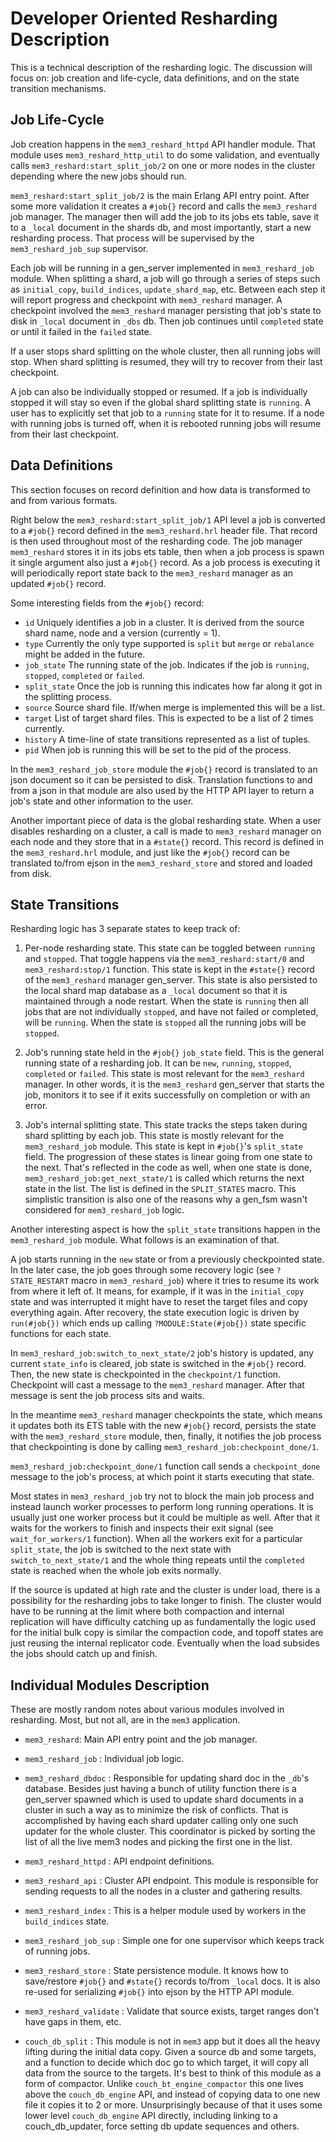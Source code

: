 Developer Oriented Resharding Description
=========================================

This is a technical description of the resharding logic. The discussion will focus on: job creation and life-cycle, data definitions, and on the state transition mechanisms.


Job Life-Cycle
--------------

Job creation happens in the `mem3_reshard_httpd` API handler module. That module uses `mem3_reshard_http_util` to do some validation, and eventually calls `mem3_reshard:start_split_job/2` on one or more nodes in the cluster depending where the new jobs should run.

`mem3_reshard:start_split_job/2` is the main Erlang API entry point.  After some more validation it creates a `#job{}` record and calls the `mem3_reshard` job manager. The manager then will add the job to its jobs ets table, save it to a `_local` document in the shards db, and most importantly, start a new resharding process. That process will be supervised by the `mem3_reshard_job_sup` supervisor.

Each job will be running in a gen_server implemented in `mem3_reshard_job` module. When splitting a shard, a job will go through a series of steps such as `initial_copy`, `build_indices`, `update_shard_map`, etc. Between each step it will report progress and checkpoint with `mem3_reshard` manager. A checkpoint involved the `mem3_reshard` manager persisting that job's state to disk in `_local` document in `_dbs` db. Then job continues until `completed` state or until it failed in the `failed` state.

If a user stops shard splitting on the whole cluster, then all running jobs will stop. When shard splitting is resumed, they will try to recover from their last checkpoint.

A job can also be individually stopped or resumed. If a job is individually stopped it will stay so even if the global shard splitting state is `running`. A user has to explicitly set that job to a `running` state for it to resume. If a node with running jobs is turned off, when it is rebooted running jobs will resume from their last checkpoint.


Data Definitions
----------------

This section focuses on record definition and how data is transformed to and from various formats.

Right below the `mem3_reshard:start_split_job/1` API level a job is converted to a `#job{}` record defined in the `mem3_reshard.hrl` header file. That record is then used throughout most of the resharding code. The job manager `mem3_reshard` stores it in its jobs ets table, then when a job process is spawn it single argument also just a `#job{}` record. As a job process is executing it will periodically report state back to the `mem3_reshard` manager as an updated `#job{}` record.

Some interesting fields from the `#job{}` record:

 - `id` Uniquely identifies a job in a cluster. It is derived from the source shard name, node and a version (currently = 1).
 - `type` Currently the only type supported is `split` but `merge` or `rebalance` might be added in the future.
 - `job_state` The running state of the job. Indicates if the job is `running`, `stopped`, `completed` or `failed`.
 - `split_state` Once the job is running this indicates how far along it got in the splitting process.
 - `source` Source shard file. If/when merge is implemented this will be a list.
 - `target` List of target shard files. This is expected to be a list of 2 times currently.
 - `history` A time-line of state transitions represented as a list of tuples.
 - `pid` When job is running this will be set to the pid of the process.


In the `mem3_reshard_job_store` module the `#job{}` record is translated to an json document so it can be persisted to disk. Translation functions to and from a json in that module are also used by the HTTP API layer to return a job's state and other information to the user.

Another important piece of data is the global resharding state. When a user disables resharding on a cluster, a call is made to `mem3_reshard` manager on each node and they store that in a `#state{}` record. This record is defined in the `mem3_reshard.hrl` module, and just like the `#job{}` record can be translated to/from ejson in the `mem3_reshard_store` and stored and loaded from disk.


State Transitions
-----------------

Resharding logic has 3 separate states to keep track of:

1. Per-node resharding state. This state can be toggled between `running` and `stopped`. That toggle happens via the `mem3_reshard:start/0` and `mem3_reshard:stop/1` function.  This state is kept in the `#state{}` record of the `mem3_reshard` manager gen_server. This state is also persisted to the local shard map database as a `_local` document so that it is maintained through a node restart. When the state is `running` then all jobs that are not individually `stopped`, and have not failed or completed, will be `running`. When the state is `stopped` all the running jobs will be `stopped`.

2. Job's running state held in the `#job{}` `job_state` field. This is the general running state of a resharding job. It can be `new`, `running`, `stopped`, `completed` or `failed`. This state is most relevant for the `mem3_reshard` manager. In other words, it is the `mem3_reshard` gen_server that starts the job, monitors it to see if it exits successfully on completion or with an error.

3. Job's internal splitting state. This state tracks the steps taken during shard splitting by each job. This state is mostly relevant for the `mem3_reshard_job` module. This state is kept in `#job{}`'s `split_state` field. The progression of these states is linear going from one state to the next. That's reflected in the code as well, when one state is done, `mem3_reshard_job:get_next_state/1` is called which returns the next state in the list. The list is defined in the `SPLIT_STATES` macro. This simplistic transition is also one of the reasons why a gen_fsm wasn't considered for `mem3_reshard_job` logic.

Another interesting aspect is how the `split_state` transitions happen in the `mem3_reshard_job` module. What follows is an examination of that.

A job starts running in the `new` state or from a previously checkpointed state. In the later case, the job goes through some recovery logic (see `?STATE_RESTART` macro in `mem3_reshard_job`) where it tries to resume its work from where it left of. It means, for example, if it was in the `initial_copy` state and was interrupted it might have to reset the target files and copy everything again. After recovery, the state execution logic is driven by `run(#job{})` which ends up calling `?MODULE:State(#job{})` state specific functions for each state.

In `mem3_reshard_job:switch_to_next_state/2` job's history is updated, any current `state_info` is cleared, job state is switched in the `#job{}` record. Then, the new state is checkpointed in the `checkpoint/1` function. Checkpoint will cast a message to the `mem3_reshard` manager. After that message is sent the job process sits and waits.

In the meantime `mem3_reshard` manager checkpoints the state, which means it updates both its ETS table with the new `#job{}` record, persists the state with the `mem3_reshard_store` module, then, finally, it notifies the job process that checkpointing is done by calling `mem3_reshard_job:checkpoint_done/1`.

`mem3_reshard_job:checkpoint_done/1` function call sends a `checkpoint_done` message to the job's process, at which point it starts executing that state.

Most states in `mem3_reshard_job` try not to block the main job process and instead launch worker processes to perform long running operations. It is usually just one worker process but it could be multiple as well. After that it waits for the workers to finish and inspects their exit signal (see `wait_for_workers/1` function). When all the workers exit for a particular `split_state`, the job is switched to the next state with `switch_to_next_state/1` and the whole thing repeats until the `completed` state is reached when the whole job exits normally.

If the source is updated at high rate and the cluster is under load, there is a possibility for the resharding jobs to take longer to finish. The cluster would have to be running at the limit where both compaction and internal replication will have difficulty catching up as fundamentally the logic used for the initial bulk copy is similar the compaction code, and topoff states are just reusing the internal replicator code. Eventually when the load subsides the jobs should catch up and finish.

Individual Modules Description
------------------------------

These are mostly random notes about various modules involved in resharding. Most, but not all, are in the `mem3` application.

* `mem3_reshard`: Main API entry point and the job manager.

* `mem3_reshard_job` : Individual job logic.

* `mem3_reshard_dbdoc` : Responsible for updating shard doc in the `_db`'s database. Besides just having a bunch of utility function there is a gen_server spawned which is used to update shard documents in a cluster in such a way as to minimize the risk of conflicts. That is accomplished by having each shard updater calling only one such updater for the whole cluster. This coordinator is picked by sorting the list of all the live mem3 nodes and picking the first one in the list.

* `mem3_reshard_httpd` : API endpoint definitions.

* `mem3_reshard_api` : Cluster API endpoint. This module is responsible for sending requests to all the nodes in a cluster and gathering results.

* `mem3_reshard_index` : This is a helper module used by workers in the `build_indices` state.

* `mem3_reshard_job_sup` : Simple one for one supervisor which keeps track of running jobs.

* `mem3_reshard_store` : State persistence module. It knows how to save/restore `#job{}` and `#state{}` records to/from `_local` docs. It is also re-used for serializing `#job{}` into ejson by the HTTP API module.

* `mem3_reshard_validate` : Validate that source exists, target ranges don't have gaps in them, etc.

* `couch_db_split` : This module is not in `mem3` app but it does all the heavy lifting during the initial data copy. Given a source db and some targets, and a function to decide which doc go to which target, it will copy all data from the source to the targets. It's best to think of this module as a form of compactor. Unlike `couch_bt_engine_compactor` this one lives above the `couch_db_engine` API, and instead of copying data to one new file it copies it to 2 or more. Unsurprisingly because of that it uses some lower level `couch_db_engine` API directly, including linking to a couch_db_updater, force setting db update sequences and others.
